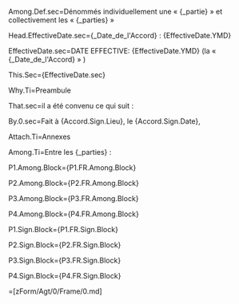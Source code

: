 Among.Def.sec=Dénommés individuellement une « {_partie} » et collectivement  les « {_parties} »

Head.EffectiveDate.sec={_Date_de_l'Accord} : {EffectiveDate.YMD}

EffectiveDate.sec=DATE EFFECTIVE: {EffectiveDate.YMD} (la « {_Date_de_l'Accord} » )

This.Sec={EffectiveDate.sec}

Why.Ti=Preambule 

That.sec=il a été convenu ce qui suit :

By.0.sec=Fait à {Accord.Sign.Lieu}, le {Accord.Sign.Date},

Attach.Ti=Annexes  

Among.Ti=Entre les {_parties} :

P1.Among.Block={P1.FR.Among.Block}

P2.Among.Block={P2.FR.Among.Block}

P3.Among.Block={P3.FR.Among.Block}

P4.Among.Block={P4.FR.Among.Block}

P1.Sign.Block={P1.FR.Sign.Block}

P2.Sign.Block={P2.FR.Sign.Block}

P3.Sign.Block={P3.FR.Sign.Block}

P4.Sign.Block={P4.FR.Sign.Block}

=[zForm/Agt/0/Frame/0.md]

